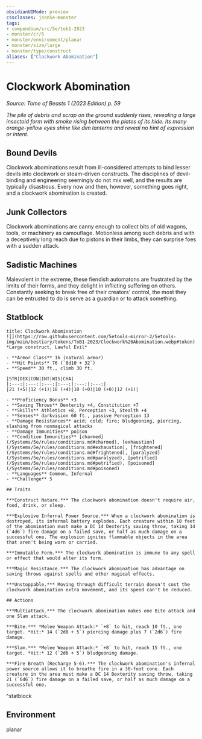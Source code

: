 ```yaml
---
obsidianUIMode: preview
cssclasses: json5e-monster
tags:
- compendium/src/5e/tob1-2023
- monster/cr/5
- monster/environment/planar
- monster/size/large
- monster/type/construct
aliases: ["Clockwork Abomination"]
---
```

# Clockwork Abomination
*Source: Tome of Beasts 1 (2023 Edition) p. 59*  

*The pile of debris and scrap on the ground suddenly rises, revealing a large insectoid form with smoke rising between the plates of its hide. Its many orange-yellow eyes shine like dim lanterns and reveal no hint of expression or intent.*

## Bound Devils

Clockwork abominations result from ill-considered attempts to bind lesser devils into clockwork or steam-driven constructs. The disciplines of devil-binding and engineering seemingly do not mix well, and the results are typically disastrous. Every now and then, however, something goes right, and a clockwork abomination is created.

## Junk Collectors

Clockwork abominations are canny enough to collect bits of old wagons, tools, or machinery as camouflage. Motionless among such debris and with a deceptively long reach due to pistons in their limbs, they can surprise foes with a sudden attack.

## Sadistic Machines

Malevolent in the extreme, these fiendish automatons are frustrated by the limits of their forms, and they delight in inflicting suffering on others. Constantly seeking to break free of their creators' control, the most they can be entrusted to do is serve as a guardian or to attack something.

## Statblock

```ad-statblock
title: Clockwork Abomination
![](https://raw.githubusercontent.com/5etools-mirror-2/5etools-img/main/bestiary/tokens/ToB1-2023/Clockwork%20Abomination.webp#token)
*Large construct, Lawful Evil*

- **Armor Class** 16 (natural armor)
- **Hit Points** 76 (`8d10 + 32`)
- **Speed** 30 ft., climb 30 ft.

|STR|DEX|CON|INT|WIS|CHA|
|:---:|:---:|:---:|:---:|:---:|:---:|
|21 (+5)|12 (+1)|18 (+4)|10 (+0)|10 (+0)|12 (+1)|

- **Proficiency Bonus** +3
- **Saving Throws** Dexterity +4, Constitution +7
- **Skills** Athletics +8, Perception +3, Stealth +4
- **Senses** darkvision 60 ft., passive Perception 13
- **Damage Resistances** acid; cold; fire; bludgeoning, piercing, slashing from nonmagical attacks
- **Damage Immunities** poison
- **Condition Immunities** [charmed](/Systems/5e/rules/conditions.md#charmed), [exhaustion](/Systems/5e/rules/conditions.md#exhaustion), [frightened](/Systems/5e/rules/conditions.md#frightened), [paralyzed](/Systems/5e/rules/conditions.md#paralyzed), [petrified](/Systems/5e/rules/conditions.md#petrified), [poisoned](/Systems/5e/rules/conditions.md#poisoned)
- **Languages** Common, Infernal
- **Challenge** 5

## Traits

***Construct Nature.*** The clockwork abomination doesn't require air, food, drink, or sleep.

***Explosive Infernal Power Source.*** When a clockwork abomination is destroyed, its infernal battery explodes. Each creature within 10 feet of the abomination must make a DC 14 Dexterity saving throw, taking 14 (`4d6`) fire damage on a failed save, or half as much damage on a successful one. The explosion ignites flammable objects in the area that aren't being worn or carried.

***Immutable Form.*** The clockwork abomination is immune to any spell or effect that would alter its form.

***Magic Resistance.*** The clockwork abomination has advantage on saving throws against spells and other magical effects.

***Unstoppable.*** Moving through difficult terrain doesn't cost the clockwork abomination extra movement, and its speed can't be reduced.

## Actions

***Multiattack.*** The clockwork abomination makes one Bite attack and one Slam attack.

***Bite.*** *Melee Weapon Attack:* `+8` to hit, reach 10 ft., one target. *Hit:* 14 (`2d8 + 5`) piercing damage plus 7 (`2d6`) fire damage.

***Slam.*** *Melee Weapon Attack:* `+8` to hit, reach 15 ft., one target. *Hit:* 12 (`2d6 + 5`) bludgeoning damage.

***Fire Breath (Recharge 5-6).*** The clockwork abomination's infernal power source allows it to breathe fire in a 30-foot cone. Each creature in the area must make a DC 14 Dexterity saving throw, taking 21 (`6d6`) fire damage on a failed save, or half as much damage on a successful one.
```
^statblock

## Environment

planar